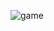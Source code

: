 ![game](https://user-images.githubusercontent.com/61206936/186981404-911e1e4c-ce45-4522-94f6-0ea4c2613d47.png)
